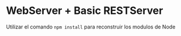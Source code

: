 # WebServer + Basic RESTServer

Utilizar el comando ```npm install``` para reconstruir los modulos de Node
